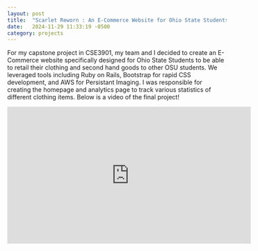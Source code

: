 ```yaml
---
layout: post
title:  "Scarlet Reworn : An E-Commerce Website for Ohio State Students"
date:   2024-11-29 11:33:19 -0500
category: projects
---
```


For my capstone project in CSE3901, my team and I decided to create an E-Commerce website specifically designed for Ohio State Students to be able to retail their clothing and second hand goods to other OSU students. We leveraged tools including Ruby on Rails, Bootstrap for rapid CSS development, and AWS for Persistant Imaging. I was responsible for creating the homepage and analytics page to track various statistics of different clothing items. Below is a video of the final project!

<iframe width="560" height="315" src="https://www.youtube.com/embed/2hpqzDkKNjE" frameborder="0" allow="accelerometer; autoplay; encrypted-media; gyroscope; picture-in-picture" allowfullscreen></iframe>